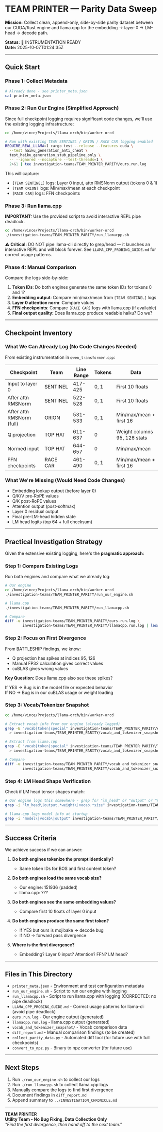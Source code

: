 # TEAM PRINTER — Parity Data Sweep

**Mission:** Collect clean, append-only, side-by-side parity dataset between our CUDA/Rust engine and llama.cpp for the embedding → layer-0 → LM-head → decode path.

**Status:** 🔧 INSTRUMENTATION READY  
**Date:** 2025-10-07T01:24:35Z

---

## Quick Start

### Phase 1: Collect Metadata

```bash
# Already done - see printer_meta.json
cat printer_meta.json
```

### Phase 2: Run Our Engine (Simplified Approach)

Since full checkpoint logging requires significant code changes, we'll use the existing logging infrastructure:

```bash
cd /home/vince/Projects/llama-orch/bin/worker-orcd

# Run with existing TEAM SENTINEL / ORION / RACE CAR logging enabled
REQUIRE_REAL_LLAMA=1 cargo test --release --features cuda \
  --test haiku_generation_anti_cheat \
  test_haiku_generation_stub_pipeline_only \
  -- --ignored --nocapture --test-threads=1 \
  2>&1 | tee investigation-teams/TEAM_PRINTER_PARITY/ours.run.log
```

This will capture:
- `[TEAM SENTINEL]` logs: Layer 0 input, attn RMSNorm output (tokens 0 & 1)
- `[TEAM ORION]` logs: Min/max/mean at each checkpoint
- `[RACE CAR]` logs: FFN checkpoints

### Phase 3: Run llama.cpp

**IMPORTANT:** Use the provided script to avoid interactive REPL pipe deadlock.

```bash
cd /home/vince/Projects/llama-orch/bin/worker-orcd
./investigation-teams/TEAM_PRINTER_PARITY/run_llamacpp.sh
```

**⚠️ Critical:** DO NOT pipe llama-cli directly to grep/head — it launches an interactive REPL and will block forever. See `LLAMA_CPP_PROBING_GUIDE.md` for correct usage patterns.

### Phase 4: Manual Comparison

Compare the logs side-by-side:

1. **Token IDs**: Do both engines generate the same token IDs for tokens 0 and 1?
2. **Embedding output**: Compare min/max/mean from `[TEAM SENTINEL]` logs
3. **Layer 0 attention norm**: Compare values
4. **FFN checkpoints**: Compare `[RACE CAR]` logs with llama.cpp (if available)
5. **Final output quality**: Does llama.cpp produce readable haiku? Do we?

---

## Checkpoint Inventory

### What We Can Already Log (No Code Changes Needed)

From existing instrumentation in `qwen_transformer.cpp`:

| Checkpoint | Team | Line Range | Tokens | Data |
|------------|------|------------|--------|------|
| Input to layer 0 | SENTINEL | 417-425 | 0, 1 | First 10 floats |
| After attn RMSNorm | SENTINEL | 522-528 | 0, 1 | First 10 floats |
| After attn RMSNorm (full) | ORION | 531-533 | 0, 1 | Min/max/mean + first 16 |
| Q projection | TOP HAT | 611-637 | 0 | Weight columns 95, 126 stats |
| Normed input | TOP HAT | 644-657 | 0 | Min/max/mean |
| FFN checkpoints | RACE CAR | 461-490 | 0, 1 | Min/max/mean + first 16 |

### What We're Missing (Would Need Code Changes)

- Embedding lookup output (before layer 0)
- Q/K/V pre-RoPE values
- Q/K post-RoPE values
- Attention output (post-softmax)
- Layer 0 residual output
- Final pre-LM-head hidden state
- LM head logits (top 64 + full checksum)

---

## Practical Investigation Strategy

Given the extensive existing logging, here's the **pragmatic approach**:

### Step 1: Compare Existing Logs

Run both engines and compare what we already log:

```bash
# Our engine
cd /home/vince/Projects/llama-orch/bin/worker-orcd
./investigation-teams/TEAM_PRINTER_PARITY/run_our_engine.sh

# llama.cpp
./investigation-teams/TEAM_PRINTER_PARITY/run_llamacpp.sh

# Compare
diff -u investigation-teams/TEAM_PRINTER_PARITY/ours.run.log \
        investigation-teams/TEAM_PRINTER_PARITY/llamacpp.run.log | less
```

### Step 2: Focus on First Divergence

From BATTLESHIP findings, we know:
- Q projection has spikes at indices 95, 126
- Manual FP32 calculation gives correct values
- cuBLAS gives wrong values

**Key Question:** Does llama.cpp also see these spikes?

If YES → Bug is in the model file or expected behavior  
If NO → Bug is in our cuBLAS usage or weight loading

### Step 3: Vocab/Tokenizer Snapshot

```bash
cd /home/vince/Projects/llama-orch/bin/worker-orcd

# Extract vocab info from our engine (already logged)
grep -E "vocab|token|special" investigation-teams/TEAM_PRINTER_PARITY/ours.run.log \
  > investigation-teams/TEAM_PRINTER_PARITY/vocab_and_tokenizer_snapshot/ours_vocab.txt

# Extract from llama.cpp
grep -E "vocab|token|special" investigation-teams/TEAM_PRINTER_PARITY/llamacpp.run.log \
  > investigation-teams/TEAM_PRINTER_PARITY/vocab_and_tokenizer_snapshot/llamacpp_vocab.txt

# Compare
diff -u investigation-teams/TEAM_PRINTER_PARITY/vocab_and_tokenizer_snapshot/ours_vocab.txt \
        investigation-teams/TEAM_PRINTER_PARITY/vocab_and_tokenizer_snapshot/llamacpp_vocab.txt
```

### Step 4: LM Head Shape Verification

Check if LM head tensor shapes match:

```bash
# Our engine logs this somewhere - grep for "lm_head" or "output" or "vocab"
grep -i "lm_head\|output.*weight\|vocab.*size" investigation-teams/TEAM_PRINTER_PARITY/ours.run.log

# llama.cpp logs model info at startup
grep -i "model\|vocab\|output" investigation-teams/TEAM_PRINTER_PARITY/llamacpp.run.log | head -20
```

---

## Success Criteria

We achieve success if we can answer:

1. **Do both engines tokenize the prompt identically?**
   - Same token IDs for BOS and first content token?
   
2. **Do both engines load the same vocab size?**
   - Our engine: 151936 (padded)
   - llama.cpp: ???

3. **Do both engines see the same embedding values?**
   - Compare first 10 floats of layer 0 input

4. **Do both engines produce the same first token?**
   - If YES but ours is mojibake → decode bug
   - If NO → forward pass divergence

5. **Where is the first divergence?**
   - Embedding? Layer 0 input? Attention? FFN? LM head?

---

## Files in This Directory

- `printer_meta.json` - Environment and test configuration metadata
- `run_our_engine.sh` - Script to run our engine with logging
- `run_llamacpp.sh` - Script to run llama.cpp with logging (CORRECTED: no pipe deadlock)
- `LLAMA_CPP_PROBING_GUIDE.md` - Correct usage patterns for llama-cli (avoid pipe deadlock)
- `ours.run.log` - Our engine output (generated)
- `llamacpp.run.log` - llama.cpp output (generated)
- `vocab_and_tokenizer_snapshot/` - Vocab comparison data
- `diff_report.md` - Manual comparison findings (to be created)
- `collect_parity_data.py` - Automated diff tool (for future use with full checkpoints)
- `convert_to_npz.py` - Binary to npz converter (for future use)

---

## Next Steps

1. Run `./run_our_engine.sh` to collect our logs
2. Run `./run_llamacpp.sh` to collect llama.cpp logs
3. Manually compare the logs to find first divergence
4. Document findings in `diff_report.md`
5. Append summary to `../INVESTIGATION_CHRONICLE.md`

---

**TEAM PRINTER**  
**Utility Team - No Bug Fixing, Data Collection Only**  
*"Find the first divergence, then hand off to the next team."*
